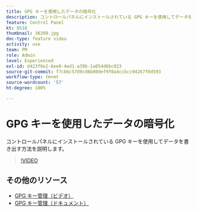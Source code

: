 ```yaml
---
title: GPG キーを使用したデータの暗号化
description: コントロールパネルにインストールされている GPG キーを使用してデータを書き出す方法を説明します。
feature: Control Panel
kt: 8518
thumbnail: 36399.jpg
doc-type: feature video
activity: use
team: PM
role: Admin
level: Experienced
exl-id: d423f8e2-6ee0-4ed1-a39b-1a654d6bc023
source-git-commit: f7cb6c57d9cd6b00def9f0a4ccbcc94267f0d593
workflow-type: tm+mt
source-wordcount: '57'
ht-degree: 100%

---
```


# GPG キーを使用したデータの暗号化

コントロールパネルにインストールされている GPG キーを使用してデータを書き出す方法を説明します。

>[!VIDEO](https://video.tv.adobe.com/v/36399?quality=12)

## その他のリソース

* [GPG キー管理（ビデオ）](./gpg-key-management-overview.md)
* [GPG キー管理（ドキュメント）](https://experienceleague.adobe.com/docs/control-panel/using/instances-settings/gpg-keys-management.html?lang=ja)
